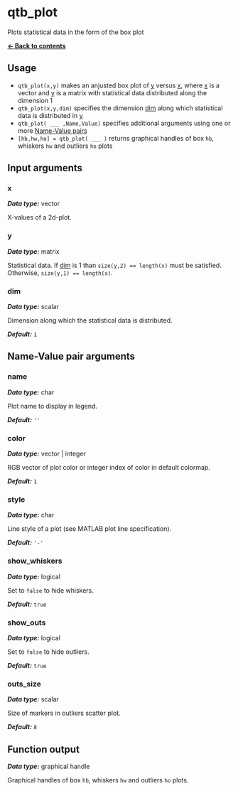 # qtb_plot
Plots statistical data in the form of the box plot

[**&#8592; Back to contents**](README.md)

## Usage
* `qtb_plot(x,y)` makes an anjusted box plot of [y](#arg-y) versus [x](#arg-x), where [x](#arg-x) is a vector and [y](#arg-y) is a matrix with statistical data distributed along the dimension 1
* `qtb_plot(x,y,dim)` specifies the dimension [dim](#arg-dim) along which statistical data is distributed in [y](#arg-y)
* `qtb_plot( ___ ,Name,Value)` specifies additional arguments using one or more [Name-Value pairs](#args-nv)
* `[hb,hw,ho] = qtb_plot( ___ )` returns graphical handles of box `hb`, whiskers `hw` and outliers `ho` plots

## <a name="args">Input arguments</a>

### <a name="arg-x">x</a>
_**Data type:**_ vector

X-values of a 2d-plot.

### <a name="arg-y">y</a>
_**Data type:**_ matrix

Statistical data. If [dim](#arg-dim) is 1 than `size(y,2) == length(x)` must be satisfied. Otherwise, `size(y,1) == length(x)`.

### <a name="arg-dim">dim</a>
_**Data type:**_ scalar

Dimension along which the statistical data is distributed.

_**Default:**_ `1`

## <a name="args-nv">Name-Value pair arguments</a>

### <a name="arg-name">name</a>
_**Data type:**_ char

Plot name to display in legend.

_**Default:**_ `''`

### <a name="arg-name">color</a>
_**Data type:**_ vector | integer

RGB vector of plot color or integer index of color in default colormap.

_**Default:**_ `1`

### <a name="arg-style">style</a>
_**Data type:**_ char

Line style of a plot (see MATLAB plot line specification).

_**Default:**_ `'-'`

### <a name="arg-show_whiskers">show_whiskers</a>
_**Data type:**_ logical

Set to `false` to hide whiskers.

_**Default:**_ `true`

### <a name="arg-show_outs">show_outs</a>
_**Data type:**_ logical

Set to `false` to hide outliers.

_**Default:**_ `true`

### <a name="arg-outs_size">outs_size</a>
_**Data type:**_ scalar

Size of markers in outliers scatter plot.

_**Default:**_ `8`

## <a name="output">Function output</a>
_**Data type:**_ graphical handle

Graphical handles of box `hb`, whiskers `hw` and outliers `ho` plots.
